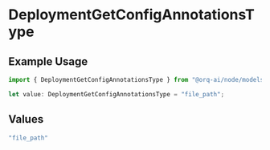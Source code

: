 # DeploymentGetConfigAnnotationsType

## Example Usage

```typescript
import { DeploymentGetConfigAnnotationsType } from "@orq-ai/node/models/operations";

let value: DeploymentGetConfigAnnotationsType = "file_path";
```

## Values

```typescript
"file_path"
```